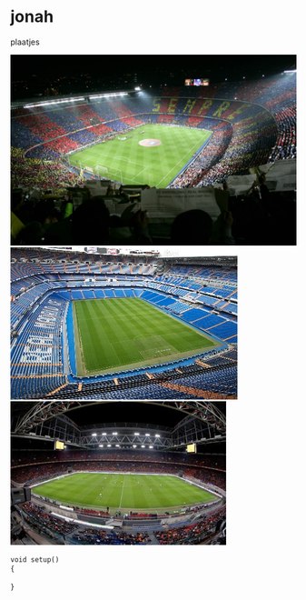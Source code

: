 # jonah
plaatjes

![het groote camp nou](Camp-Nou-Stadium.jpg)
![real madrid](real)
![arena](images.duckduckgo.com.jpeg)

```
void setup()
{

}
```
